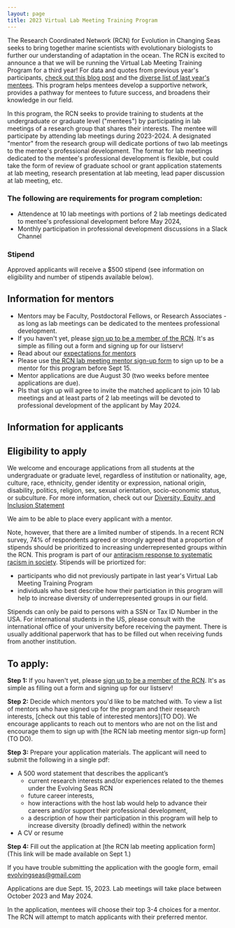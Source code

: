 ```yaml
---
layout: page
title: 2023 Virtual Lab Meeting Training Program
---
```


The Research Coordinated Network (RCN) for Evolution in Changing Seas seeks to bring together marine scientists with evolutionary biologists to further our understanding of adaptation in the ocean. 
The RCN is excited to announce a that we will be running the Virtual Lab Meeting Training Program for a third year! For data and quotes from previous year's participants, [check out this blog post](https://rcn-ecs.github.io/2021-08-08-VirtualLabMeetingProgramResults/) and the [diverse list of last year's mentees](https://github.com/RCN-ECS/rcn-ecs.github.io/blob/master/RCNmentees.md). 
This program helps mentees develop a supportive network, provides a pathway for mentees to future success, and broadens their knowledge in our field. 

In this program, the RCN seeks to provide training to students at the undergraduate or graduate level ("mentees")
by participating in lab meetings of a research group that shares their interests. The mentee will participate by attending
lab meetings during 2023-2024.
A designated "mentor" from the research group will dedicate portions of two lab meetings 
to the mentee's professional development. The format for lab meetings dedicated to the mentee's professional development is flexible, but
could take the form of review of graduate school or grant application statements at lab meeting, 
research presentation at lab meeting, lead paper discussion at lab meeting, etc.

### The following are requirements for program completion:
- Attendence at 10 lab meetings with portions of 2 lab meetings dedicated to mentee's professional development before May 2024, 
- Monthly participation in professional development discussions in a Slack Channel

### Stipend
Approved applicants will receive a $500 stipend (see information on eligibility and number of stipends available below). 


## Information for mentors

* Mentors may be Faculty, Postdoctoral Fellows, or Research Associates - as long as lab meetings can be dedicated to the mentees professional development.
* If you haven't yet, please [sign up to be a member of the RCN](https://rcn-ecs.github.io/howtojoin/). It's as simple as filling out a form and signing up for our listserv!
* Read about our [expectations for mentors](https://docs.google.com/document/d/19k0EkUVN0ziafsAL3ER3gGNoQbS_IWQ7odKY0QXjbxU)
* Please use [the RCN lab meeting mentor sign-up form](https://docs.google.com/forms/d/11W6UjTM2U4djtDfsmc94O4qNMkQwdYQW-lDxjpmoqlk) to sign up to be a mentor for this program before Sept 15. 
* Mentor applications are due August 30 (two weeks before mentee applications are due).
* PIs that sign up will agree to invite the matched applicant to join 10 lab meetings and at least parts of 2 lab meetings will be devoted to professional development of the applicant by May 2024. 

## Information for applicants

## Eligibility to apply

We welcome and encourage applications from all students at the undergraduate or graduate level, regardless of institution or nationality, age, culture, race, 
ethnicity, gender identity or expression, national origin, disability, politics, 
religion, sex, sexual orientation, socio-economic status, or subculture. For more information, check
out our [Diversity, Equity, and Inclusion Statement](https://rcn-ecs.github.io/DEI/)

We aim to be able to place every applicant with a mentor. 

Note, however, that there are a limited number of stipends. In a recent RCN survey, 74% of respondents agreed or strongly agreed that a proportion of stipends should be prioritized to increasing underrepresented groups within the RCN. This program is part of our [antiracism response to systematic racism in society](https://rcn-ecs.github.io/Antiracism/). Stipends will be priortized for:
* participants who did not previously partipate in last year's Virtual Lab Meeting Training Program
* individuals who best describe how their particiation in this program will help to increase diversity of underrepresented groups in our field. 

Stipends can only be paid to persons with a SSN or Tax ID Number in the USA. For international students in the US, please consult with the international office of your university before receiving the payment. There is usually additional paperwork that has to be filled out when receiving funds from another institution.

## To apply:

**Step 1:** If you haven't yet, please [sign up to be a member of the RCN](https://rcn-ecs.github.io/howtojoin/). It's as simple as filling out a form and signing up for our listserv!

**Step 2:** Decide which mentors you'd like to be matched with. 
To view a list of mentors who have signed up for the program and their research interests, 
[check out this table of interested mentors](TO DO). We encourage applicants to reach out to mentors who are not on the list and 
encourage them to sign up with [the RCN lab meeting mentor sign-up form](TO DO).

**Step 3:** Prepare your application materials. The applicant will need to submit the following in a single pdf:
* A 500 word statement that describes the applicant’s 
  * current research interests and/or experiences related to the themes under the Evolving Seas RCN
  * future career interests, 
  * how interactions with the host lab would help to advance their careers and/or support their professional development, 
  * a description of how their participation in this program will help to increase diversity (broadly defined) within the network
* A CV or resume

**Step 4:** Fill out the application at [the RCN lab meeting application form] (This link will be made available on Sept 1.)

If you have trouble submitting the application with the google form, email evolvingseas@gmail.com

Applications are due Sept. 15, 2023. Lab meetings will take place between October 2023 and May 2024.

In the application, mentees will choose their top 3-4 choices for a mentor. The RCN will attempt to match applicants with their preferred mentor.


